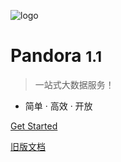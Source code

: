 ![logo](_media/icon.png)

# Pandora <small>1.1</small>

> 一站式大数据服务！
 
- 简单 · 高效 · 开放 



[Get Started](#Pandora)

[旧版文档](https://qiniu.github.io/pandora-docs-old/)
